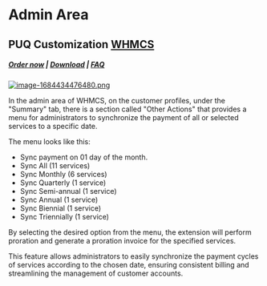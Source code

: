 # Admin Area

## PUQ Customization **[WHMCS](https://puqcloud.com/link.php?id=77)**

#####  [Order now](https://puqcloud.com/whmcs-addon-puq-customization.php) | [Download](https://download.puqcloud.com/WHMCS/addons/PUQ-Customization/) | [FAQ](https://faq.puqcloud.com/)

[![image-1684434476480.png](https://doc.puq.info/uploads/images/gallery/2023-05/scaled-1680-/image-1684434476480.png)](https://doc.puq.info/uploads/images/gallery/2023-05/image-1684434476480.png)

In the admin area of WHMCS, on the customer profiles, under the "Summary" tab, there is a section called "Other Actions" that provides a menu for administrators to synchronize the payment of all or selected services to a specific date.

The menu looks like this:

- Sync payment on 01 day of the month.
- Sync All (11 services)
- Sync Monthly (6 services)
- Sync Quarterly (1 service)
- Sync Semi-annual (1 service)
- Sync Annual (1 service)
- Sync Biennial (1 service)
- Sync Triennially (1 service)

By selecting the desired option from the menu, the extension will perform proration and generate a proration invoice for the specified services.

This feature allows administrators to easily synchronize the payment cycles of services according to the chosen date, ensuring consistent billing and streamlining the management of customer accounts.
